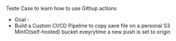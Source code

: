 Teste Case to learn how to use Githup actions

- Goal :
-   Build a Custom CI/CD Pipeline to copy save file on a personal S3 MinIO(self-hosted) bucket eveyrytime a new push is set to origin

